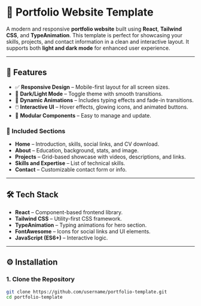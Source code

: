 # 🚀 Portfolio Website Template

A modern and responsive **portfolio website** built using **React**, **Tailwind CSS**, and **TypeAnimation**. This template is perfect for showcasing your skills, projects, and contact information in a clean and interactive layout. It supports both **light and dark mode** for enhanced user experience.

---

## 🌟 Features

- ✅ **Responsive Design** – Mobile-first layout for all screen sizes.
- 🌙 **Dark/Light Mode** – Toggle theme with smooth transitions.
- 🎯 **Dynamic Animations** – Includes typing effects and fade-in transitions.
- 🖱️ **Interactive UI** – Hover effects, glowing icons, and animated buttons.
- 📁 **Modular Components** – Easy to manage and update.

### 🧩 Included Sections

- **Home** – Introduction, skills, social links, and CV download.
- **About** – Education, background, stats, and image.
- **Projects** – Grid-based showcase with videos, descriptions, and links.
- **Skills and Expertise** – List of technical skills.
- **Contact** – Customizable contact form or info.

---

## 🛠️ Tech Stack

- **React** – Component-based frontend library.
- **Tailwind CSS** – Utility-first CSS framework.
- **TypeAnimation** – Typing animations for hero section.
- **FontAwesome** – Icons for social links and UI elements.
- **JavaScript (ES6+)** – Interactive logic.

---

## ⚙️ Installation

### 1. Clone the Repository
```bash
git clone https://github.com/username/portfolio-template.git
cd portfolio-template
